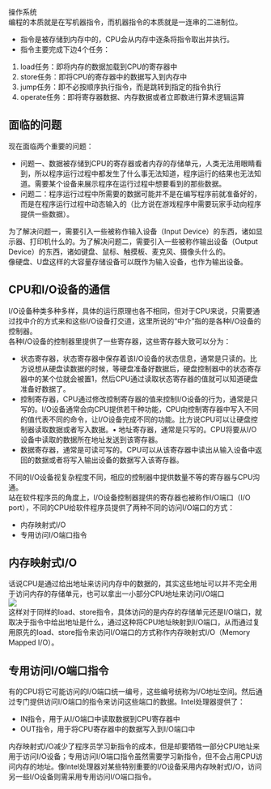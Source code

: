 操作系统<br />编程的本质就是在写机器指令，而机器指令的本质就是一连串的二进制位。

- 指令是被存储到内存中的，CPU会从内存中逐条将指令取出并执行。
- 指令主要完成下边4个任务：
1. load任务：即将内存的数据加载到CPU的寄存器中
2. store任务：即将CPU的寄存器中的数据写入到内存中
3. jump任务：即不必按顺序执行指令，而是跳转到指定的指令执行
4. operate任务：即将寄存器数据、内存数据或者立即数进行算术逻辑运算
<a name="kLxji"></a>
## 面临的问题
现在面临两个重要的问题：

- 问题一、数据被存储到CPU的寄存器或者内存的存储单元，人类无法用眼睛看到，所以程序运行过程中都发生了什么事无法知道，程序运行的结果也无法知道。需要某个设备来展示程序在运行过程中想要看到的那些数据。
- 问题二：程序运行过程中所需要的数据可能并不是在编写程序前就准备好的，而是在程序运行过程中动态输入的（比方说在游戏程序中需要玩家手动向程序提供一些数据）。

为了解决问题一，需要引入一些被称作输入设备（Input Device）的东西，诸如显示器、打印机什么的。为了解决问题二，需要引入一些被称作输出设备（Output Device）的东西，诸如键盘、鼠标、触摸板、麦克风、摄像头什么的。<br />像硬盘、U盘这样的大容量存储设备可以既作为输入设备，也作为输出设备。
<a name="bgbss"></a>
## CPU和I/O设备的通信
I/O设备种类多种多样，具体的运行原理也各不相同，但对于CPU来说，只需要通过找中介的方式来和这些I/O设备打交道，这里所说的“中介”指的是各种I/O设备的控制器。<br />各种I/O设备的控制器里提供了一些寄存器，这些寄存器大致可以分为：

- 状态寄存器，状态寄存器中保存着该I/O设备的状态信息，通常是只读的。比方说想从硬盘读数据的时候，等硬盘准备好数据后，硬盘控制器中的状态寄存器中的某个位就会被置1，然后CPU通过读取状态寄存器的值就可以知道硬盘准备好数据了。
- 控制寄存器，CPU通过修改控制寄存器的值来控制I/O设备的行为，通常是只写的。I/O设备通常会向CPU提供若干种功能，CPU向控制寄存器中写入不同的值代表不同的命令，让I/O设备完成不同的功能。比方说CPU可以让硬盘控制器读取数据或者写入数据。•  地址寄存器，通常是只写的。CPU将要从I/O设备中读取的数据所在地址发送到该寄存器。
- 数据寄存器，通常是可读可写的。CPU可以从该寄存器中读出从输入设备中返回的数据或者将写入输出设备的数据写入该寄存器。

不同的I/O设备视复杂程度不同，相应的控制器中提供数量不等的寄存器与CPU沟通。<br />站在软件程序员的角度上，I/O设备控制器提供的寄存器也被称作I/O端口（I/O port），不同的CPU给软件程序员提供了两种不同的访问I/O端口的方式：

- 内存映射式I/O
- 专用访问I/O端口指令
<a name="wrdT8"></a>
## 内存映射式I/O
话说CPU是通过给出地址来访问内存中的数据的，其实这些地址可以并不完全用于访问内存的存储单元，也可以拿出一小部分CPU地址来访问I/O端口<br />![](https://cdn.nlark.com/yuque/0/2021/webp/396745/1631238995583-ac376a33-8a81-430d-a241-fb31f547da00.webp#clientId=u12f26118-c518-4&from=paste&id=ub7de8e09&originHeight=398&originWidth=401&originalType=url&ratio=1&status=done&style=shadow&taskId=ub8ced9b4-07b4-4002-85b2-a888c5966ff)<br />这样对于同样的load、store指令，具体访问的是内存的存储单元还是I/O端口，就取决于指令中给出地址是什么，通过这种将CPU地址映射到I/O端口，从而通过复用原先的load、store指令来访问I/O端口的方式称作内存映射式I/O（Memory Mapped I/O）。
<a name="usRNP"></a>
## 专用访问I/O端口指令
有的CPU将它可能访问的I/O端口统一编号，这些编号统称为I/O地址空间。然后通过专门提供访问I/O端口的指令来访问这些端口的数据。Intel处理器提供了：

- IN指令，用于从I/O端口中读取数据到CPU寄存器中
- OUT指令，用于将CPU寄存器中的数据写入到I/O端口中

内存映射式I/O减少了程序员学习新指令的成本，但是却要牺牲一部分CPU地址来用于访问I/O设备；专用访问I/O端口指令虽然需要学习新指令，但不会占用CPU访问内存的地址。像Intel处理器对某些特别重要的I/O设备采用内存映射式I/O，访问另一些I/O设备则需采用专用访问I/O端口指令。

